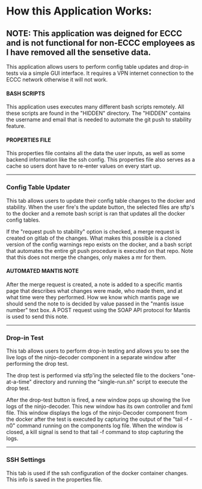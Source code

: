 <h1>How this Application Works: </h1>

<h2>NOTE: This application was deigned for ECCC and is not functional for non-ECCC employees as I have removed all the sensetive data. </h2>

This application allows users to perform config table updates and drop-in tests via a simple GUI interface. It requires
a VPN internet connection to the ECCC network otherwise it will not work. 

<h4>BASH SCRIPTS</h4>
This application uses executes many different bash scripts remotely. All these scripts are found
in the "HIDDEN" directory. The "HIDDEN" contains the username and
email that is needed to automate the git push to stability feature.

<h4>PROPERTIES FILE</H4>

This properties file contains all the data the user inputs, as well as some backend information like the ssh config.
This properties file also serves as a cache so users dont have to re-enter values on every start up. 

<hr>
<h3>Config Table Updater</h3>

This tab allows users to update their config table changes to the docker and stability. When the user fire's the update
button, the selected files are sftp's to the docker and a remote bash script is ran that updates all the docker config tables.

If the "request push to stability" option is checked, a merge request is created on gitlab of the changes.
What makes this possible is a cloned version of the config warnings repo exists on the docker, and a bash script 
that automates the entire git push procedure is executed on that repo. Note that this does not merge the changes,
only makes a mr for them. 

<h4>AUTOMATED MANTIS NOTE</h4>

After the merge request is created, a note is added to a specific mantis page that describes what changes were made, who
made them, and at what time were they performed. How we know which mantis page we should send the note to is decided by value passed in
the "mantis issue number" text box. A POST request using the SOAP API protocol for Mantis is used to send this note.

<hr>
<h3>Drop-in Test</h3>

This tab allows users to perform drop-in testing and allows you to see the live logs of the ninjo-decoder component
in a separate window after performing the drop test. 

The drop test is performed via stfp'ing the selected file to the dockers "one-at-a-time" directory 
and running the "single-run.sh" script to execute the drop test. 

After the drop-test button is fired, a new window pops up showing the live logs of the ninjo-decoder. This new window
has its own controller and fxml file. This window displays the logs of the ninjo-Decoder component from the docker
after the test is executed by capturing the output of the "tail -f -n0" command running on the components log file.
When the window is closed, a kill signal is send to that tail -f command to stop capturing the logs. 

<hr>
<h3>SSH Settings</h3>

This tab is used if the ssh configuration of the docker container changes. This info is saved in the properties file. 












